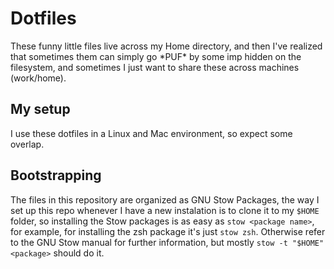 # Dotfiles

These funny little files live across my Home directory, and then I've realized
that sometimes them can simply go \*PUF\* by some imp hidden on the filesystem,
and sometimes I just want to share these across machines (work/home).

## My setup 

I use these dotfiles in a Linux and Mac environment, so expect some overlap.

## Bootstrapping

The files in this repository are organized as GNU Stow Packages, the way I set up
this repo whenever I have a new instalation is to clone it to my `$HOME` folder,
so installing the Stow packages is as easy as `stow <package name>`, for example,
for installing the zsh package it's just `stow zsh`. Otherwise refer to the GNU
Stow manual for further information, but mostly `stow -t "$HOME" <package>`
should do it.
